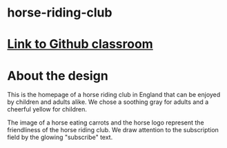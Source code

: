 # horse-riding-club
# [Link to Github classroom](https://github.com/Medieinstitutet/fed21d-grafiska-verktyg-djungelvral)

# About the design

This is the homepage of a horse riding club in England that can be enjoyed by children and adults alike. We chose a soothing gray for adults and a cheerful yellow for children.

The image of a horse eating carrots and the horse logo represent the friendliness of the horse riding club. We draw attention to the subscription field by the glowing "subscribe" text.
